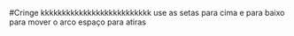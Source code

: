 #Cringe kkkkkkkkkkkkkkkkkkkkkkkkkk
use as setas para cima e para baixo para mover o arco
espaço para atiras
